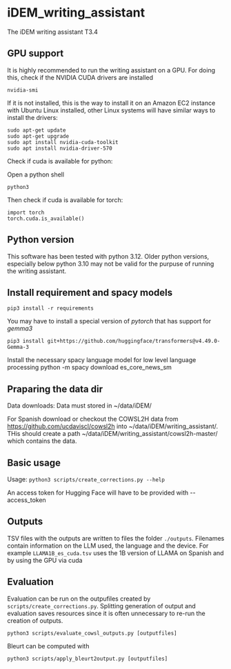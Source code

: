 # iDEM_writing_assistant
The iDEM writing assistant T3.4

## GPU support

It is highly recommended to run the writing assistant on a GPU. For doing this, check if the NVIDIA CUDA drivers are installed
```commandline
nvidia-smi
```
If it is not installed, this is the way to install it on an Amazon EC2 instance with Ubuntu Linux installed, other Linux
systems will have similar ways to install the drivers:
```
sudo apt-get update
sudo apt-get upgrade
sudo apt install nvidia-cuda-toolkit
sudo apt install nvidia-driver-570
```
Check if cuda is available for python:

Open a python shell
```
python3
```

Then check if cuda is available for torch:
```commandline
import torch
torch.cuda.is_available()
```

## Python version

This software has been tested with python 3.12. Older python versions, especially below python 3.10 may not be 
valid for the purpuse of running the writing assistant.

## Install requirement and spacy models
```
pip3 install -r requirements
```
You may have to install a special version of *pytorch* that has support for *gemma3*
```
pip3 install git+https://github.com/huggingface/transformers@v4.49.0-Gemma-3
```
Install the necessary spacy language model for low level language processing
python -m spacy download es_core_news_sm 

## Praparing the data dir

Data downloads:
Data must stored in ~/data/iDEM/

For Spanish download or checkout the COWSL2H data from  
https://github.com/ucdaviscl/cowsl2h
into ~/data/iDEM/writing_assistant/. 
THis should create a path ~/data/iDEM/writing_assistant/cowsl2h-master/ which contains the data.

## Basic usage

Usage: 
```python3 scripts/create_corrections.py --help ```

An access token for Hugging Face will have to be provided with --access_token

## Outputs

TSV files with the outputs are written to files the folder `./outputs`. Filenames contain information on the 
LLM used, the language and the device. For example `LLAMA1B_es_cuda.tsv` uses the 1B version of LLAMA on Spanish and by
using the GPU via cuda

## Evaluation
Evaluation can be run on the outpufiles created by `scripts/create_corrections.py`. Splitting generation of output and
evaluation saves resources since it is often unnecessary to re-run the creation of outputs. 

```
python3 scripts/evaluate_cowsl_outputs.py [outputfiles]
```

Bleurt can be computed with 
```
python3 scripts/apply_bleurt2output.py [outputfiles]
```
